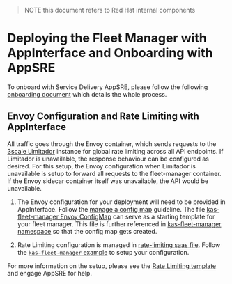 > NOTE this document refers to Red Hat internal components

# Deploying the Fleet Manager with AppInterface and Onboarding with AppSRE

To onboard with Service Delivery AppSRE, please follow the following [onboarding document](https://gitlab.cee.redhat.com/app-sre/contract/-/blob/master/content/service/service_onboarding_flow.md) which details the whole process.

## Envoy Configuration and Rate Limiting with AppInterface

All traffic goes through the Envoy container, which sends requests to the [3scale Limitador](https://github.com/Kuadrant/limitador) instance for global rate limiting across all API endpoints. If Limitador is unavailable, the response behaviour can be configured as desired. For this setup, the Envoy configuration when Limitador is unavailable is setup to forward all requests to the fleet-manager container. If the Envoy sidecar container itself was unavailable, the API would be unavailable.

1. The Envoy configuration for your deployment will need to be provided in AppInterface. Follow the [manage a config map](https://gitlab.cee.redhat.com/service/app-interface#example-manage-a-configmap-via-app-interface-openshiftnamespace-1yml) guideline.
The file [kas-fleet-manager Envoy ConfigMap](https://gitlab.cee.redhat.com/service/app-interface/-/blob/master/resources/services/managed-services/production/kas-fleet-manager-Envoy.configmap.yaml) can serve as a starting template for your fleet manager. This file is further referenced in [kas-fleet-manager namespace](https://gitlab.cee.redhat.com/service/app-interface/-/blob/master/data/services/managed-services/namespaces/managed-services-production.yml#L58) so that the config map gets created.

2. Rate Limiting configuration is managed in [rate-limiting saas file](https://gitlab.cee.redhat.com/service/app-interface/-/blob/master/data/services/rate-limiting/cicd/saas.yaml). Follow the [`kas-fleet-manager` example](https://gitlab.cee.redhat.com/service/app-interface/-/blob/master/data/services/rate-limiting/cicd/saas.yaml#L197) to setup your configuration.

For more information on the setup, please see the [Rate Limiting template](https://gitlab.cee.redhat.com/service/rate-limiting-templates) and engage AppSRE for help.

